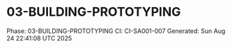 # 03-BUILDING-PROTOTYPING
Phase: 03-BUILDING-PROTOTYPING
CI: CI-SA001-007
Generated: Sun Aug 24 22:41:08 UTC 2025
